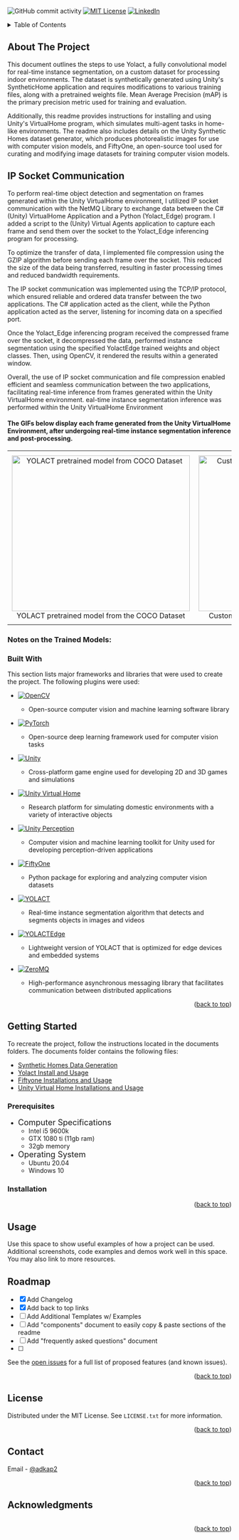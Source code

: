 <!-- Improved compatibility of back to top link: See: https://github.com/othneildrew/Best-README-Template/pull/73 -->
<a name="readme-top"></a>
<!--
*** Thanks for checking out the Best-README-Template. If you have a suggestion
*** that would make this better, please fork the repo and create a pull request
*** or simply open an issue with the tag "enhancement".
*** Don't forget to give the project a star!
*** Thanks again! Now go create something AMAZING! :D
-->



<!-- PROJECT SHIELDS -->
<!--
*** I'm using markdown "reference style" links for readability.
*** Reference links are enclosed in brackets [ ] instead of parentheses ( ).
*** See the bottom of this document for the declaration of the reference variables
*** for contributors-url, forks-url, etc. This is an optional, concise syntax you may use.
*** https://www.markdownguide.org/basic-syntax/#reference-style-links
-->
![GitHub commit activity](https://img.shields.io/github/commit-activity/y/adkap2/Instance-Segmentation-with-Unity-Interactive-Augmented-Reality?style=for-the-badge)
[![MIT License][license-shield]][license-url]
[![LinkedIn][linkedin-shield]][linkedin-url]



<!-- PROJECT LOGO -->



<!-- TABLE OF CONTENTS -->
<details>
  <summary>Table of Contents</summary>
  <ol>
    <li>
      <a href="#about-the-project">About The Project</a>
      <ul>
        <li><a href="#built-with">Built With</a></li>
      </ul>
    </li>
    <li>
      <a href="#getting-started">Getting Started</a>
      <ul>
        <li><a href="#prerequisites">Prerequisites</a></li>
        <li><a href="#installation">Installation</a></li>
      </ul>
    </li>
    <li><a href="#usage">Usage</a></li>
    <li><a href="#roadmap">Roadmap</a></li>
    <li><a href="#contributing">Contributing</a></li>
    <li><a href="#license">License</a></li>
    <li><a href="#contact">Contact</a></li>
    <li><a href="#acknowledgments">Acknowledgments</a></li>
  </ol>
</details>



<!-- ABOUT THE PROJECT -->
## About The Project

<!-- [![Product Name Screen Shot][product-screenshot]](https://example.com) -->

This document outlines the steps to use Yolact, a fully convolutional model for real-time instance segmentation, on a custom dataset for processing indoor environments. The dataset is synthetically generated using Unity's SyntheticHome application and requires modifications to various training files, along with a pretrained weights file. Mean Average Precision (mAP) is the primary precision metric used for training and evaluation.

Additionally, this readme provides instructions for installing and using Unity's VirtualHome program, which simulates multi-agent tasks in home-like environments. The readme also includes details on the Unity Synthetic Homes dataset generator, which produces photorealistic images for use with computer vision models, and FiftyOne, an open-source tool used for curating and modifying image datasets for training computer vision models.

## IP Socket Communication

To perform real-time object detection and segmentation on frames generated within the Unity VirtualHome environment, I utilized IP socket communication with the NetMQ Library to exchange data between the C# (Unity) VirtualHome Application and a Python (Yolact_Edge) program. I added a script to the (Unity) Virtual Agents application to capture each frame and send them over the socket to the Yolact_Edge inferencing program for processing.

To optimize the transfer of data, I implemented file compression using the GZIP algorithm before sending each frame over the socket. This reduced the size of the data being transferred, resulting in faster processing times and reduced bandwidth requirements.

The IP socket communication was implemented using the TCP/IP protocol, which ensured reliable and ordered data transfer between the two applications. The C# application acted as the client, while the Python application acted as the server, listening for incoming data on a specified port.

Once the Yolact_Edge inferencing program received the compressed frame over the socket, it decompressed the data, performed instance segmentation using the specified YolactEdge trained weights and object classes. Then, using OpenCV, it rendered the results within a generated window. 

Overall, the use of IP socket communication and file compression enabled efficient and seamless communication between the two applications, facilitating real-time inference from frames generated within the Unity VirtualHome environment.
eal-time instance segmentation inference was performed within the Unity VirtualHome Environment

#### The GIFs below display each frame generated from the Unity VirtualHome Environment, after undergoing real-time instance segmentation inference and post-processing.


<table>
  <tr>
    <td align="center" style="padding: 10px;">
      <img src="videos/coco_trained_filtered_classes_trimmed.gif" alt="YOLACT pretrained model from COCO Dataset" width="400" height="350"><br>
      YOLACT pretrained model from the COCO Dataset
    </td>
    <td align="center" style="padding: 10px;">
      <img src="videos/adam_trained_original.gif" alt="Custom trained model from Synthetic Indoor Home environment dataset" width="400" height="350"><br>
      Custom trained model from a Synthetic dataset
    </td>
  </tr>
</table>

### Notes on the Trained Models:



### Built With

This section lists major frameworks and libraries that were used to create the project. The following plugins were used:


* [![OpenCV](https://img.shields.io/badge/OpenCV-5C3EE8?style=for-the-badge&logo=OpenCV&logoColor=white)](https://opencv.org/)
  - Open-source computer vision and machine learning software library
* [![PyTorch](https://img.shields.io/badge/PyTorch-EE4C2C?style=for-the-badge&logo=PyTorch&logoColor=white)](https://pytorch.org/)
  *  Open-source deep learning framework used for computer vision tasks
* [![Unity](https://img.shields.io/badge/Unity-000000?style=for-the-badge&logo=Unity&logoColor=white)](https://unity.com/)
  * Cross-platform game engine used for developing 2D and 3D games and simulations
* [![Unity Virtual Home](https://img.shields.io/badge/Unity_Virtual_Home-003146?style=for-the-badge&logo=Unity&logoColor=white)](https://www.virtual-home.org/)
  * Research platform for simulating domestic environments with a variety of interactive objects

* [![Unity Perception](https://img.shields.io/badge/Unity_Perception-000000?style=for-the-badge&logo=unity&logoColor=white)](https://docs.unity3d.com/Packages/com.unity.perception@1.0/manual/index.html)
  * Computer vision and machine learning toolkit for Unity used for developing perception-driven applications
* [![FiftyOne](https://img.shields.io/badge/FiftyOne-008CBA?style=for-the-badge&logo=fiftyone&logoColor=white)](https://voxel51.com/fiftyone/)
  * Python package for exploring and analyzing computer vision datasets
* [![YOLACT](https://img.shields.io/badge/YOLACT-FFA500?style=for-the-badge&logo=yolact&logoColor=white)](https://github.com/dbolya/yolact/)
  * Real-time instance segmentation algorithm that detects and segments objects in images and videos
* [![YOLACTEdge](https://img.shields.io/badge/YOLACTEdge-4B0082?style=for-the-badge&logo=yolactedge&logoColor=white)](https://github.com/razorx89/YOLACTEdge/)
  * Lightweight version of YOLACT that is optimized for edge devices and embedded systems
* [![ZeroMQ](https://img.shields.io/badge/ZeroMQ-D91E18?style=for-the-badge&logo=ZeroMQ&logoColor=white)](https://zeromq.org/)
  * High-performance asynchronous messaging library that facilitates communication between distributed applications



<p align="right">(<a href="#readme-top">back to top</a>)</p>



<!-- GETTING STARTED -->
## Getting Started

To recreate the project, follow the instructions located in the documents folders. The documents folder contains the following files:

* [Synthetic Homes Data Generation](documentation/SyntheticHomes_Data_Generator_README.pdf)
* [Yolact Install and Usage](documentation/Yolact_Training_README.pdf)
* [Fiftyone Installations and Usage](documentation/FiftyOne_README.pdf)
* [Unity Virtual Home Installations and Usage](documentation/Unity_Virtual_Home_README.pdf)

### Prerequisites

* <font size = "4"> Computer Specifications</font>
  * Intel i5 9600k
  * GTX 1080 ti (11gb ram)
  * 32gb memory
* <font size = "4">Operating System</font>
  * Ubuntu 20.04
  * Windows 10


### Installation


<p align="right">(<a href="#readme-top">back to top</a>)</p>



<!-- USAGE EXAMPLES -->
## Usage

Use this space to show useful examples of how a project can be used. Additional screenshots, code examples and demos work well in this space. You may also link to more resources.



<!-- ROADMAP -->
## Roadmap
- [x] Add Changelog
- [x] Add back to top links
- [ ] Add Additional Templates w/ Examples
- [ ] Add "components" document to easily copy & paste sections of the readme
- [ ] Add "frequently asked questions" document
- [ ] 

See the [open issues](https://github.com/othneildrew/Best-README-Template/issues) for a full list of proposed features (and known issues).

<p align="right">(<a href="#readme-top">back to top</a>)</p>



<!-- LICENSE -->
## License

Distributed under the MIT License. See `LICENSE.txt` for more information.

<p align="right">(<a href="#readme-top">back to top</a>)</p>


<!-- CONTACT -->
## Contact

Email - [@adkap2](mailto:adkap2@gmail.com)

<p align="right">(<a href="#readme-top">back to top</a>)</p>


<!-- ACKNOWLEDGMENTS -->
## Acknowledgments

```markdown

```

<p align="right">(<a href="#readme-top">back to top</a>)</p>



<!-- MARKDOWN LINKS & IMAGES -->
<!-- https://www.markdownguide.org/basic-syntax/#reference-style-links -->
[contributors-shield]: https://img.shields.io/github/contributors/othneildrew/Best-README-Template.svg?style=for-the-badge


[contributors-url]: https://github.com/adkap2/Instance-Segmentation-with-Unity-Interactive-Augmented-Reality/graphs/contributors
[forks-shield]: https://img.shields.io/github/forks/othneildrew/Best-README-Template.svg?style=for-the-badge
[forks-url]: https://github.com/othneildrew/Best-README-Template/network/members
[stars-shield]: https://img.shields.io/github/stars/othneildrew/Best-README-Template.svg?style=for-the-badge
[stars-url]: https://github.com/othneildrew/Best-README-Template/stargazers
[issues-shield]: https://img.shields.io/github/issues/othneildrew/Best-README-Template.svg?style=for-the-badge
[issues-url]: https://github.com/othneildrew/Best-README-Template/issues
[license-shield]: https://img.shields.io/github/license/othneildrew/Best-README-Template.svg?style=for-the-badge
[license-url]: https://github.com/othneildrew/Best-README-Template/blob/master/LICENSE.txt
[linkedin-shield]: https://img.shields.io/badge/-LinkedIn-black.svg?style=for-the-badge&logo=linkedin&colorB=555
[linkedin-url]: https://www.linkedin.com/in/adam-goldstein123/
[product-screenshot]: images/screenshot.png
